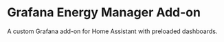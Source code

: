 # Grafana Energy Manager Add-on

A custom Grafana add-on for Home Assistant with preloaded dashboards.

